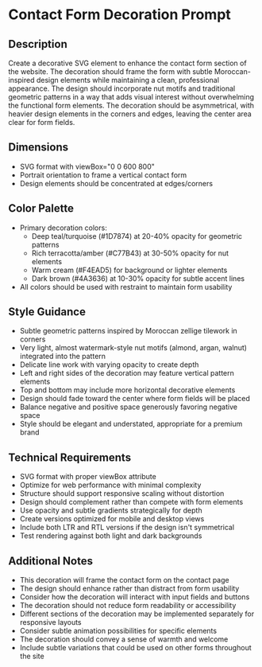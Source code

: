 # Contact Form Decoration Prompt

## Description
Create a decorative SVG element to enhance the contact form section of the website. The decoration should frame the form with subtle Moroccan-inspired design elements while maintaining a clean, professional appearance. The design should incorporate nut motifs and traditional geometric patterns in a way that adds visual interest without overwhelming the functional form elements. The decoration should be asymmetrical, with heavier design elements in the corners and edges, leaving the center area clear for form fields.

## Dimensions
- SVG format with viewBox="0 0 600 800"
- Portrait orientation to frame a vertical contact form
- Design elements should be concentrated at edges/corners

## Color Palette
- Primary decoration colors:
  - Deep teal/turquoise (#1D7874) at 20-40% opacity for geometric patterns
  - Rich terracotta/amber (#C77B43) at 30-50% opacity for nut elements
  - Warm cream (#F4EAD5) for background or lighter elements
  - Dark brown (#4A3636) at 10-30% opacity for subtle accent lines
- All colors should be used with restraint to maintain form usability

## Style Guidance
- Subtle geometric patterns inspired by Moroccan zellige tilework in corners
- Very light, almost watermark-style nut motifs (almond, argan, walnut) integrated into the pattern
- Delicate line work with varying opacity to create depth
- Left and right sides of the decoration may feature vertical pattern elements
- Top and bottom may include more horizontal decorative elements
- Design should fade toward the center where form fields will be placed
- Balance negative and positive space generously favoring negative space
- Style should be elegant and understated, appropriate for a premium brand

## Technical Requirements
- SVG format with proper viewBox attribute
- Optimize for web performance with minimal complexity
- Structure should support responsive scaling without distortion
- Design should complement rather than compete with form elements
- Use opacity and subtle gradients strategically for depth
- Create versions optimized for mobile and desktop views
- Include both LTR and RTL versions if the design isn't symmetrical
- Test rendering against both light and dark backgrounds

## Additional Notes
- This decoration will frame the contact form on the contact page
- The design should enhance rather than distract from form usability
- Consider how the decoration will interact with input fields and buttons
- The decoration should not reduce form readability or accessibility
- Different sections of the decoration may be implemented separately for responsive layouts
- Consider subtle animation possibilities for specific elements
- The decoration should convey a sense of warmth and welcome
- Include subtle variations that could be used on other forms throughout the site
